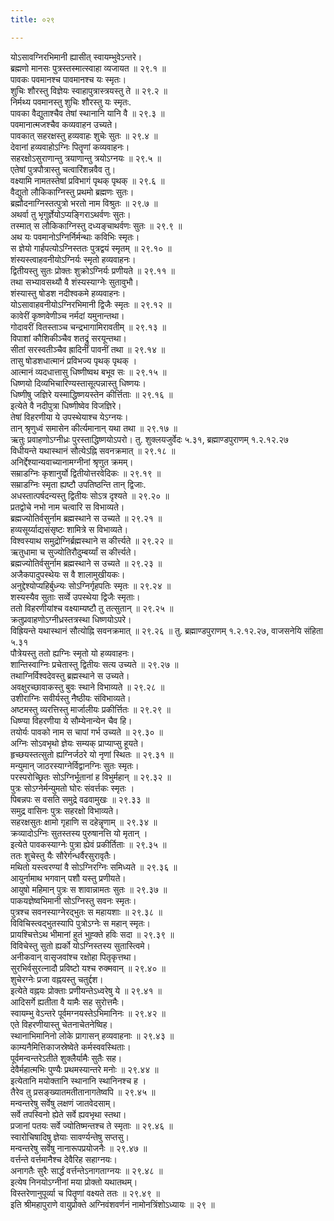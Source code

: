 ```yaml
---
title: ०२९

---
```

योऽसावग्निरभिमानी ह्यासीत् स्वायम्भुवेऽन्तरे।  
ब्रह्मणो मानसः पुत्रस्तस्मात्स्वाहा व्यजायत ॥ २९.१ ॥  
पावकः पवमानश्च पावमानश्च यः स्मृतः।  
शुचिः शौरस्तु विज्ञेयः स्वाहापुत्रास्त्रयस्तु ते ॥ २९.२ ॥  
निर्मथ्य पवमानस्तु शुचिः शौरस्तु यः स्मृतः.  
पावका वैद्युताश्चैव तेषां स्थानानि यानि वै ॥ २९.३ ॥  
पवमानात्मजश्चैव कव्यवाहन उच्यते।  
पावकात् सहरक्षस्तु हव्यवाहः शुचेः सुतः ॥ २९.४ ॥  
देवानां हव्यवाहोऽग्निः पितॄणां कव्यवाहनः।  
सहरक्षोऽसुराणान्तु त्रयाणान्तु त्रयोऽग्नयः ॥ २९.५ ॥  
एतेषां पुत्रपौत्रास्तु चत्वारिंशन्नवैव तु।  
वक्ष्यामि नामतस्तेषां प्रविभागं पृथक् पृथक् ॥ २९.६ ॥  
वैद्युतो लौकिकाग्निस्तु प्रथमो ब्रह्मणः सुतः।  
ब्रह्मौदनाग्निस्तत्पुत्रो भरतो नाम विश्रुतः ॥ २९.७ ॥  
अथर्वा तु भृगुर्ज्ञेयोऽप्यङ्गिराऽथर्वणः सुतः।  
तस्मात् स लौकिकाग्निस्तु दध्यङ्चाथर्वणः सुतः ॥ २९.९ ॥  
अथ यः पवमानोऽग्निर्निर्मन्थाः कविभिः स्मृतः।  
स ज्ञेयो गार्हपत्योऽग्निस्ततः पुत्रद्वयं स्मृतम् ॥ २९.१० ॥  
शंस्यस्त्वाहवनीयोऽग्निर्यः स्मृतो हव्यवाहनः।  
द्वितीयस्तु सुतः प्रोक्तः शुक्रोऽग्निर्यः प्रणीयते ॥ २९.११ ॥  
तथा सभ्यावसथ्यौ वै शंस्यस्याग्नेः सुतावुभौ।  
शंस्यास्तु षोडश नदीश्वकमे हव्यवाहनः।  
योऽसावाहवनीयोऽग्निरभिमानी द्विजैः स्मृतः ॥ २९.१२ ॥  
कावेरीं कृष्णवेणीञ्च नर्मदां यमुनान्तथा।  
गोदावरीं वितस्ताञ्च चन्द्रभागामिरावतीम् ॥ २९.१३ ॥  
विपाशां कौशिकीञ्चैव शतद्रुं सरयून्तथा।  
सीतां सरस्वतीञ्चैव ह्रादिनीं पावनीं तथा ॥ २९.१४ ॥  
तासु षोडशधात्मानं प्रविभज्य पृथक् पृथक् ।  
आत्मानं व्यदधात्तासु धिष्णीष्वथ बभूव सः ॥ २९.१५ ॥  
धिष्णयो दिव्यभिचारिण्यस्तासूत्पन्नास्तु धिष्णयः।  
धिष्णीषु जज्ञिरे यस्माद्धिष्णयस्तेन कीर्त्तिताः ॥ २९.१६ ॥  
इत्येते वै नदीपुत्रा धिष्णीष्वेव विजज्ञिरे।  
तेषां विहरणीया ये उपस्थेयाश्च येऽग्नयः।  
तान् श्रृणुध्वं समासेन कीर्त्यमानान् यथा तथा ॥ २९.१७ ॥  
ऋतुः प्रवाहणोऽग्नीध्रः पुरस्ताद्धिष्णयोऽपरो। तु. शुक्लयजुर्वेदः ५.३१, ब्रह्माण्डपुराणम् १.२.१२.२७  
विधीयन्ते यथास्थानं सौत्येऽह्नि सवनक्रमात् ॥ २९.१८ ॥  
अनिर्द्देश्यान्यवाच्यानामग्नीनां श्रृणुत क्रमम्।  
सम्राडग्निः कृशानुर्यो द्वितीयोत्तरवेदिकः ॥ २९.१९ ॥  
सम्राडग्निः स्मृता ह्यष्टौ उपतिष्ठन्ति तान् द्विजाः.  
अधस्तात्पर्षदन्यस्तु द्वितीयः सोऽत्र दृश्यते ॥ २९.२० ॥  
प्रतद्वोचे नभो नाम चत्वारि स विभाव्यते।  
ब्रह्मज्योतिर्वसुर्नाम ब्रह्मस्थाने स उच्यते ॥ २९.२१ ॥  
हव्यसूर्य्याद्यसंसृष्टः शामित्रे स विभाव्यते।  
विश्वस्याथ समुद्रोग्निर्ब्रह्मस्थाने स कीर्त्त्यते ॥ २९.२२ ॥  
ऋतुधामा च सुज्योतिरौदुम्बर्य्यां स कीर्त्त्यते।  
ब्रह्मज्योतिर्वसुर्नाम ब्रह्मस्थाने स उच्यते ॥ २९.२३ ॥  
अजैकपादुपस्थेयः स वै शालामुखीयकः।  
अनुद्देश्योप्यहिर्बुध्न्यः सोऽग्निर्गृहपतिः स्मृतः ॥ २९.२४ ॥  
शस्यस्यैव सुताः सर्व्वे उपस्थेया द्विजैः स्मृताः।  
ततो विहरणीयांश्च वक्ष्याम्यष्टौ तु तत्सुतान् ॥ २९.२५ ॥  
क्रतुप्रवाहणोऽग्नीध्रस्तत्रस्था धिष्णयोऽपरे।  
विह्रियन्ते यथास्थानं सौत्योह्नि सवनक्रमात् ॥ २९.२६ ॥ तु. ब्रह्माण्डपुराणम् १.२.१२.२७, वाजसनेयि संहिता ५.३१  
पौत्रेयस्तु ततो ह्यग्निः स्मृतो यो हव्यवाहनः।  
शान्तिस्वाग्निः प्रचेतास्तु द्वितीयः सत्य उच्यते ॥ २९.२७ ॥  
तथाग्निर्विश्वदेवस्तु ब्रह्मस्थाने स उच्यते।  
अवक्षुरच्छावाकस्तु बुवः स्थाने विभाव्यते ॥ २९.२८ ॥  
उशीराग्निः सवीर्यस्तु नैष्ठीयः संविभाव्यते।  
अष्टमस्तु व्यरत्तिस्तु मार्जालीयः प्रकीर्त्तितः ॥ २९.२९ ॥  
धिष्ण्या विहरणीया ये सौम्येनान्येन चैव हि।  
तयोर्यः पावको नाम स चापां गर्भ उच्यते ॥ २९.३० ॥  
अग्निः सोऽवभृथो ज्ञेयः सम्यक् प्राप्याप्सु हूयते।  
हृच्छयस्तत्सुतो ह्यग्निर्जठरे यो नृणां स्थितः ॥ २९.३१ ॥  
मन्युमान् जाठरस्याग्नेर्विद्वानग्निः सुतः स्मृतः।  
परस्परोच्छ्रितः सोऽग्निर्भूतानां ह विभुर्महान् ॥ २९.३२ ॥  
पुत्रः सोऽग्नेर्मन्युमतो घोरः संवर्त्तकः स्मृतः ।  
पिबन्नपः स वसति समुद्रे वढवामुखः ॥ २९.३३ ॥  
समुद्र वासिनः पुत्रः सहरक्षो विभाव्यते।  
सहरक्षसुतः क्षामो गृहाणि स दहेन्नॄणाम् ॥ २९.३४ ॥  
क्रव्यादोऽग्निः सुतस्तस्य पुरुषानत्ति यो मृतान् ।  
इत्येते पावकस्याग्नेः पुत्रा ह्येवं प्रकीर्तिताः ॥ २९.३५ ॥  
ततः शुचेस्तु यैः सौरेर्गन्धर्वैरसुरावृतैः।  
मथितो यस्त्वरण्यां वै सोऽग्निरग्निः समिध्यते ॥ २९.३६ ॥  
आयुर्नामाथ भगवान् पशौ यस्तु प्रणीयते।  
आयुषो महिमान् पुत्रः स शावान्नामतः सुतः ॥ २९.३७ ॥  
पाकयज्ञेष्वभिमानी सोऽग्निस्तु सवनः स्मृतः।  
पुत्रश्च सवनस्याग्नेरद्भुतः स महायशाः ॥ २९.३८ ॥  
विविचिस्त्वद्भुतस्यापि पुत्रोऽग्नेः स महान् स्मृतः।  
प्रायश्चित्तेऽथ भीमानां हुतं भुह्क्ते हविः सदा ॥ २९.३९ ॥  
विविचेस्तु सुतो ह्यर्को योऽग्निस्तस्य सुतास्त्विमे।  
अनीकवान् वासृजवांश्च रक्षोहा पितृकृत्तथा।  
सुरभिर्वसुरत्नादौ प्रविष्टो यश्च रुक्मवान् ॥ २९.४० ॥  
शुचेरग्नेः प्रजा वह्नयस्तु चतुर्द्दश।  
इत्येते वह्नयः प्रोक्ताः प्रणीयन्तेऽध्वरेषु ये ॥ २९.४१ ॥  
आदिसर्गे ह्यतीता वै यामैः सह सुरोत्तमैः।  
स्वायम्भु वेऽन्तरे पूर्वमग्नयस्तेऽभिमानिनः ॥ २९.४२ ॥  
एते विहरणीयास्तु चेतनाचेतनेष्विह।  
स्थानाभिमानिनो लोके प्रागासन् हव्यवाहनाः ॥ २९.४३ ॥  
काम्यनैमित्तिकाजस्रेष्वेते कर्मस्ववस्थिताः।  
पूर्वमन्वन्तरेऽतीते शुक्लैर्यामैः सुतैः सह।  
देवैर्महात्मभिः पुण्यैः प्रथमस्यान्तरे मनोः ॥ २९.४४ ॥  
इत्येतानि मयोक्तानि स्थानानि स्थानिनश्च ह ।  
तैरेव तु प्रसङ्ख्यातमतीतानागतेष्वपि ॥ २९.४५ ॥  
मन्वन्तरेषु सर्वेषु लक्षणं जातवेदसाम्।  
सर्वे तपस्विनो ह्येते सर्वे ह्यवभृथा स्तथा।  
प्रजानां पतयः सर्वे ज्योतिष्मन्तश्च ते स्मृताः ॥ २९.४६ ॥  
स्वारोचिषादिषु ज्ञेयाः सावर्ण्यन्तेषु सप्तसु।  
मन्वन्तरेषु सर्वेषु नानारूपप्रयोजनैः ॥ २९.४७ ॥  
वर्त्तन्ते वर्त्तमानैश्च देवैरिह सहाग्नयः।  
अनागतैः सुरैः सार्द्धं वर्त्तन्तेऽनागताग्नयः ॥ २९.४८ ॥  
इत्येष निनयोऽग्नीनां मया प्रोक्तो यथातथम्।  
विस्तरेणानुपूर्व्या च पितॄणां वक्ष्यते ततः ॥ २९.४९ ॥  
इति श्रीमहापुराणे वायुप्रोक्ते अग्निवंशवर्णनं नामोनत्रिंशोऽध्यायः ॥ २९ ॥